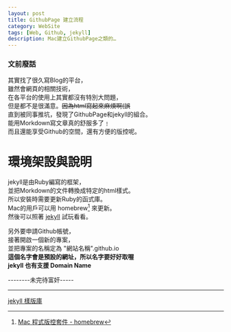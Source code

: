 ```yaml
---
layout: post
title: GithubPage 建立流程
category: WebSite
tags: [Web, Github, jekyll]
description: Mac建立GithubPage之類的…
---
```

### 文前廢話  

其實找了很久寫Blog的平台，  
雖然會網頁的相關技術，  
在各平台的使用上其實都沒有特別大問題，  
但是都不是很滿意。~~因為html寫起來麻煩啊(誤~~  
直到被同事推坑，發現了GithubPage和jekyll的組合。  
能用Morkdown寫文章真的舒服多了﹗  
而且還能享受Github的空間，還有方便的版控呢。

# 環境架設與說明

jekyll是由Ruby編寫的框架，  
並把Morkdown的文件轉換成特定的html樣式。  
所以安裝時需要更新Ruby的函式庫。  
Mac的用戶可以用 homebrew[^1] 來更新。  
然後可以照著 [jekyll](http://jekyllrb.com) 試玩看看。  

另外要申請Github帳號，  
接著開啟一個新的專案，   
並把專案的名稱定為 "網站名稱".github.io  
**這個名字會是預設的網址，所以名字要好好取喔**  
**jekyll 也有支援 Domain Name**  

--------未完待富奸-----


---------------------
[^1]:  [Mac 程式版控套件 - homebrew](https://brew.sh/index_zh-tw.html)  


[jekyll 樣版庫](http://jekyllthemes.org)  
